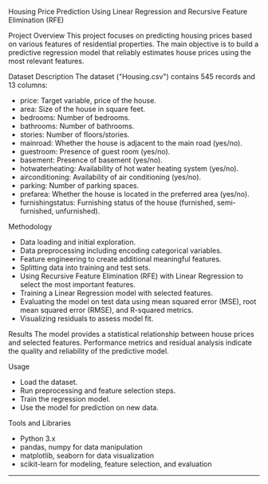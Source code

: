 Housing Price Prediction Using Linear Regression and Recursive Feature Elimination (RFE)

Project Overview
This project focuses on predicting housing prices based on various features of residential properties. The main objective is to build a predictive regression model that reliably estimates house prices using the most relevant features.

Dataset Description
The dataset ("Housing.csv") contains 545 records and 13 columns:
- price: Target variable, price of the house.
- area: Size of the house in square feet.
- bedrooms: Number of bedrooms.
- bathrooms: Number of bathrooms.
- stories: Number of floors/stories.
- mainroad: Whether the house is adjacent to the main road (yes/no).
- guestroom: Presence of guest room (yes/no).
- basement: Presence of basement (yes/no).
- hotwaterheating: Availability of hot water heating system (yes/no).
- airconditioning: Availability of air conditioning (yes/no).
- parking: Number of parking spaces.
- prefarea: Whether the house is located in the preferred area (yes/no).
- furnishingstatus: Furnishing status of the house (furnished, semi-furnished, unfurnished).

Methodology
- Data loading and initial exploration.
- Data preprocessing including encoding categorical variables.
- Feature engineering to create additional meaningful features.
- Splitting data into training and test sets.
- Using Recursive Feature Elimination (RFE) with Linear Regression to select the most important features.
- Training a Linear Regression model with selected features.
- Evaluating the model on test data using mean squared error (MSE), root mean squared error (RMSE), and R-squared metrics.
- Visualizing residuals to assess model fit.

Results
The model provides a statistical relationship between house prices and selected features. Performance metrics and residual analysis indicate the quality and reliability of the predictive model.

Usage
- Load the dataset.
- Run preprocessing and feature selection steps.
- Train the regression model.
- Use the model for prediction on new data.

Tools and Libraries
- Python 3.x
- pandas, numpy for data manipulation
- matplotlib, seaborn for data visualization
- scikit-learn for modeling, feature selection, and evaluation

---
